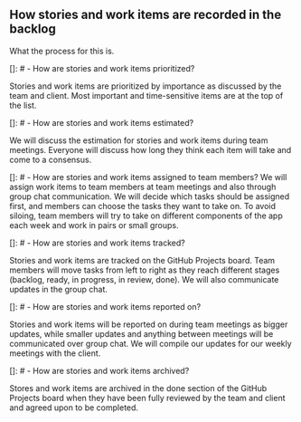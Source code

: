 ## How stories and work items are recorded in the backlog

What the process for this is.

[]: # - How are stories and work items prioritized?

Stories and work items are prioritized by importance as discussed by the team and client. Most important and time-sensitive items are at the top of the list.

[]: # - How are stories and work items estimated?

We will discuss the estimation for stories and work items during team meetings. Everyone will discuss how long they think each item will take and come to a consensus.

[]: # - How are stories and work items assigned to team members?
We will assign work items to team members at team meetings and also through group chat communication. We will decide which tasks should be assigned first, and members can choose the tasks they want to take on. To avoid siloing, team members will try to take on different components of the app each week and work in pairs or small groups.

[]: # - How are stories and work items tracked?

Stories and work items are tracked on the GitHub Projects board. Team members will move tasks from left to right as they reach different stages (backlog, ready, in progress, in review, done). We will also communicate updates in the group chat.

[]: # - How are stories and work items reported on?

Stories and work items will be reported on during team meetings as bigger updates, while smaller updates and anything between meetings will be communicated over group chat. We will compile our updates for our weekly meetings with the client.

[]: # - How are stories and work items archived?

Stores and work items are archived in the done section of the GitHub Projects board when they have been fully reviewed by the team and client and agreed upon to be completed.
